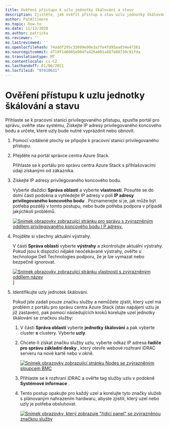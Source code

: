 ```yaml
---
title: Ověření přístupu k uzlu jednotky škálování a stavu
description: Zjistěte, jak ověřit přístup a stav uzlu jednotky škálování.
author: PatAltimore
ms.topic: how-to
ms.date: 11/13/2020
ms.author: patricka
ms.reviewer: ''
ms.lastreviewed: ''
ms.openlocfilehash: 74addf295c35099e90e3a7fe4fd95aad34e47361
ms.sourcegitcommit: d719f148005e904fa426a001a687e80730c91fda
ms.translationtype: MT
ms.contentlocale: cs-CZ
ms.lasthandoff: 01/06/2021
ms.locfileid: "97910631"
---
```

# <a name="verifying-scale-unit-node-access-and-health"></a>Ověření přístupu k uzlu jednotky škálování a stavu



Přihlaste se k pracovní stanici privilegovaného přístupu, spusťte portál pro správu, ověřte stav systému, Získejte IP adresy privilegovaného koncového bodu a určete, které uzly bude nutné vyprázdnit nebo obnovit.

1.  Pomocí vzdálené plochy se připojte k pracovní stanici privilegovaného přístupu.

2.  Přejděte na portál správce centra Azure Stack.

    Přihlaste se k portálu pro správu centra Azure Stack s přihlašovacími údaji získanými od zákazníka.
        
3.  Získejte IP adresy privilegovaného koncového bodu.


    Vyberte dlaždici **Správa oblastí** a vyberte **vlastnosti**. Posuňte se do dolní části podokna a vyhledejte IP adresy v poli **IP adresy privilegovaného koncového bodu** . Poznamenejte si je, jak může být potřeba později v tomto postupu, nebo bude potřeba podpora v případě jakýchkoli problémů.

    [![Snímek obrazovky zobrazující stránku pro správu s zvýrazněným oddílem privilegovaného koncového bodu I P adresy.](media/image-18-inline.png)](media/image-18-expanded.png)
    
4.  Projděte si všechny aktuální výstrahy.

    V části **Správa oblastí** vyberte **výstrahy** a zkontrolujte aktuální výstrahy. Pokud jsou k dispozici nějaké neočekávané výstrahy, ověřte u technologie Dell Technologies podporu, že je lze vymazat nebo bezpečně ignorovat.
    
    [ ![ Snímek obrazovky zobrazující stránku vlastnosti s zvýrazněným oddílem název](media/image-19-inline.png)](media/image-19-expanded.png)]
    
5.  Identifikujte uzly jednotek škálování.

    Pokud jste zadali pouze značku služby a nemůžete zjistit, který uzel má problém z portálu pro správu centra Azure Stack (stav napájení uzlu je již zastaven), pak pomocí následujících kroků korelujte uzel jednotky škálování se značkou služby:
    
    1.  V části **Správa oblastí** vyberte **jednotky škálování** a pak vyberte cluster **s** clustery. Vyberte **uzly**.
    
    1.  Chcete-li získat značku služby uzlu, vyberte odkaz IP adresa **řadiče pro správu základní desky** , který otevře webové rozhraní iDRAC serveru na nové kartě nebo v okně.

        [![Snímek obrazovky zobrazující stránku Nodes se zvýrazněným sloupcem BMC](media/image-20-inline.png)](media/image-20-expanded.png) 
    
    1.  Přihlaste se k rozhraní iDRAC a ověřte tag služby uzlu v podokně **Systémové informace** .
    
    1.  Tento postup opakujte pro každý uzel a korelujte tyto značky služeb s plánovaným nahrazením hardwaru, abyste zjistili, který uzel nebo uzly je potřeba obsluhovat.

        [![Snímek obrazovky, který zobrazuje "řídicí panel" se zvýrazněnou značkou služby](media/image-21-inline.png)](media/image-21-expanded.png)
    
